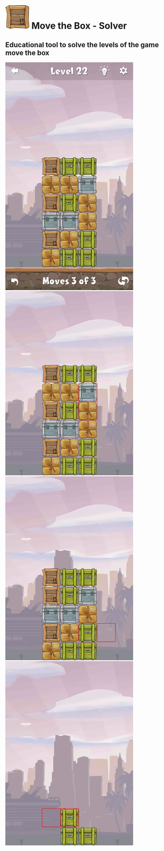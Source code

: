 # <img src="assets/boxes_transparent/brown_box.png"  width="75"> Move the Box - Solver

## Educational tool to solve the levels of the game move the box

<img src="imgs/example.png"  width="400">
<img src="imgs/res_0.png"  width="400">
<img src="imgs/res_1.png"  width="400">
<img src="imgs/res_2.png"  width="400">